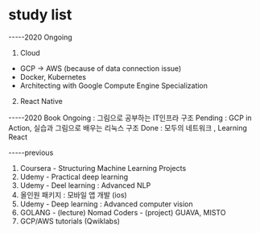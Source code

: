 # study list


-----2020 Ongoing
1. Cloud 
  - GCP -> AWS (because of data connection issue)
  - Docker, Kubernetes
  - Architecting with Google Compute Engine Specialization
2. React Native





-----2020 Book
Ongoing : 그림으로 공부하는 IT인프라 구조
Pending : GCP in Action, 실습과 그림으로 배우는 리눅스 구조
Done : 모두의 네트워크 , Learning React



-----previous
1. Coursera - Structuring Machine Learning Projects
2. Udemy - Practical deep learning
3. Udemy - Deel learning : Advanced NLP
4. 올인원 패키지 : 모바일 앱 개발 (ios)
5. Udemy - Deep learning : Advanced computer vision
6. GOLANG - (lecture) Nomad Coders
          - (project) GUAVA, MISTO
7. GCP/AWS tutorials (Qwiklabs)


